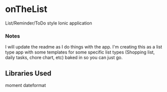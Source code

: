 # onTheList
List/Reminder/ToDo style Ionic application


### Notes
I will update the readme as I do things with the app. I'm creating this as a list type app with some templates for some specific list types (Shopping list, daily tasks, chore chart, etc) baked in so you can just go.


## Libraries Used

moment
dateformat
